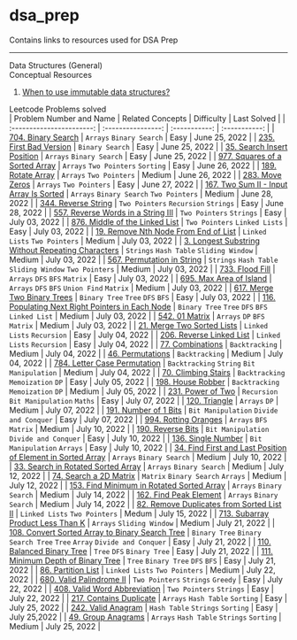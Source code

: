 # dsa_prep
Contains links to resources used for DSA Prep

---

Data Structures (General) <br>
Conceptual Resources <br>
1. [When to use immutable data structures?](https://xiaoyunyang.github.io/post/when-to-use-immutable-data-structures/)

Leetcode Problems solved <br>
| Problem Number and Name | Related Concepts | Difficulty | Last Solved |
| :-----------------------: | :----------------: | :-----------: | :-----------: |
| [704. Binary Search](https://leetcode.com/problems/binary-search/) | `Arrays` `Binary Search` | Easy | June 25, 2022 |
| [235. First Bad Version](https://leetcode.com/problems/first-bad-version/) | `Binary Search` | Easy | June 25, 2022 |
| [35. Search Insert Position](https://leetcode.com/problems/search-insert-position/) | `Arrays` `Binary Search` | Easy | June 25, 2022 |
| [977. Squares of a Sorted Array](https://leetcode.com/problems/squares-of-a-sorted-array/) | `Arrays` `Two Pointers` `Sorting` | Easy | June 26, 2022 |
| [189. Rotate Array](https://leetcode.com/problems/rotate-array/) | `Arrays` `Two Pointers` | Medium | June 26, 2022 |
| [283. Move Zeros](https://leetcode.com/problems/move-zeroes/) | `Arrays` `Two Pointers` | Easy | June 27, 2022 |
| [167. Two Sum II - Input Array Is Sorted](https://leetcode.com/problems/two-sum-ii-input-array-is-sorted/) | `Arrays` `Binary Search` `Two Pointers` | Medium | June 28, 2022 |
| [344. Reverse String](https://leetcode.com/problems/reverse-string/) | `Two Pointers` `Recursion` `Strings` | Easy | June 28, 2022 |
| [557. Reverse Words in a String III](https://leetcode.com/problems/reverse-words-in-a-string-iii/) | `Two Pointers` `Strings` | Easy | July 03, 2022 |
| [876. Middle of the Linked List](https://leetcode.com/problems/middle-of-the-linked-list/) | `Two Pointers` `Linked Lists` | Easy | July 03, 2022 |
| [19. Remove Nth Node From End of List](https://leetcode.com/problems/remove-nth-node-from-end-of-list/) | `Linked Lists` `Two Pointers` | Medium | July 03, 2022 | 
| [3. Longest Substring Without Repeating Characters](https://leetcode.com/problems/longest-substring-without-repeating-characters/) | `Strings` `Hash Table` `Sliding Window` | Medium | July 03, 2022 |
| [567. Permutation in String](https://leetcode.com/problems/permutation-in-string/) | `Strings` `Hash Table` `Sliding Window` `Two Pointers` | Medium | July 03, 2022 | 
| [733. Flood Fill](https://leetcode.com/problems/flood-fill/) | `Arrays` `DFS` `BFS` `Matrix` | Easy | July 03, 2022 |
| [695. Max Area of Island](https://leetcode.com/problems/max-area-of-island/) | `Arrays` `DFS` `BFS` `Union Find` `Matrix` | Medium | July 03, 2022 |
| [617. Merge Two Binary Trees](https://leetcode.com/problems/merge-two-binary-trees/) | `Binary Tree` `Tree` `DFS` `BFS` | Easy | July 03, 2022 |
| [116. Populating Next Right Pointers in Each Node](https://leetcode.com/problems/populating-next-right-pointers-in-each-node/) | `Binary Tree` `Tree` `DFS` `BFS` `Linked List` | Medium | July 03, 2022 |
| [542. 01 Matrix](https://leetcode.com/problems/01-matrix/) | `Arrays` `DP` `BFS` `Matrix` | Medium | July 03, 2022 |
| [21. Merge Two Sorted Lists](https://leetcode.com/problems/merge-two-sorted-lists/submissions/) | `Linked Lists` `Recursion` | Easy | July 04, 2022 |
| [206. Reverse Linked List](https://leetcode.com/problems/reverse-linked-list/) | `Linked Lists` `Recursion` | Easy | July 04, 2022 |
| [77. Combinations](https://leetcode.com/problems/combinations/) | `Backtracking` | Medium | July 04, 2022 |
| [46. Permutations](https://leetcode.com/problems/permutations/) | `Backtracking` | Medium | July 04, 2022 |
| [784. Letter Case Permutation](https://leetcode.com/problems/letter-case-permutation/) | `Backtracking` `String` `Bit Manipulation` | Medium | July 04, 2022 |
| [70. Climbing Stairs](https://leetcode.com/problems/climbing-stairs/) | `Backtracking` `Memoization` `DP` | Easy | July 05, 2022 |
| [198. House Robber](https://leetcode.com/problems/house-robber/) | `Backtracking` `Memoization` `DP` | Medium | July 05, 2022 |
| [231. Power of Two](https://leetcode.com/problems/power-of-two/) | `Recursion` `Bit Manipulation` `Maths` | Easy | July 07, 2022 |
| [120. Triangle](https://leetcode.com/problems/triangle/) | `Arrays` `DP` | Medium | July 07, 2022 |
| [191. Number of 1 Bits](https://leetcode.com/problems/number-of-1-bits/) | `Bit Manipulation` `Divide and Conquer` | Easy | July 07, 2022 |
| [994. Rotting Oranges](https://leetcode.com/problems/rotting-oranges/) | `Arrays` `BFS` `Matrix` | Medium | July 10, 2022 |
| [190. Reverse Bits](https://leetcode.com/problems/reverse-bits/) | `Bit Manipulation` `Divide and Conquer` | Easy | July 10, 2022 |
| [136. Single Number](https://leetcode.com/problems/single-number/) | `Bit Manipulation` `Arrays` | Easy | July 10, 2022 |
| [34. Find First and Last Position of Element in Sorted Array](https://leetcode.com/problems/find-first-and-last-position-of-element-in-sorted-array/) | `Arrays` `Binary Search` | Medium | July 10, 2022 |
| [33. Search in Rotated Sorted Array](https://leetcode.com/problems/search-in-rotated-sorted-array/) | `Arrays` `Binary Search` | Medium | July 12, 2022 |
| [74. Search a 2D Matrix](https://leetcode.com/problems/search-a-2d-matrix/) | `Matrix` `Binary Search` `Arrays` | Medium | July 12, 2022 |
| [153. Find Minimum in Rotated Sorted Array](https://leetcode.com/problems/find-minimum-in-rotated-sorted-array/) | `Arrays` `Binary Search` | Medium | July 14, 2022 |
| [162. Find Peak Element](https://leetcode.com/problems/find-peak-element/) | `Arrays` `Binary Search` | Medium | July 14, 2022 |
| [82. Remove Duplicates from Sorted List II](https://leetcode.com/problems/remove-duplicates-from-sorted-list-ii/) | `Linked Lists` `Two Pointers` | Medum | July 15, 2022 |
| [713. Subarray Product Less Than K](https://leetcode.com/problems/subarray-product-less-than-k/) | `Arrays` `Sliding Window` | Medium | July 21, 2022 |
| [108. Convert Sorted Array to Binary Search Tree](https://leetcode.com/problems/convert-sorted-array-to-binary-search-tree/) | `Binary Tree` `Binary Search Tree` `Tree` `Array` `Divide and Conquer` | Easy | July 21, 2022 |
| [110. Balanced Binary Tree](https://leetcode.com/problems/balanced-binary-tree/) | `Tree` `DFS` `Binary Tree` | Easy | July 21, 2022 |
| [111. Minimum Depth of Binary Tree](https://leetcode.com/problems/minimum-depth-of-binary-tree/) | `Tree` `Binary Tree` `DFS` `BFS` | Easy | July 21, 2022 |
| [86. Partition List](https://leetcode.com/problems/partition-list/) | `Linked Lists` `Two Pointers` | Medium | July 22, 2022 |
| [680. Valid Palindrome II](https://leetcode.com/problems/valid-palindrome-ii/) | `Two Pointers` `Strings` `Greedy` | Easy | July 22, 2022 |
| [408. Valid Word Abbreviation](https://leetcode.com/problems/valid-word-abbreviation/) | `Two Pointers` `Strings` | Easy | July 22, 2022 |
| [217. Contains Duplicate](https://leetcode.com/problems/contains-duplicate/) | `Arrays` `Hash Table` `Sorting` | Easy | July 25, 2022 |
| [242. Valid Anagram](https://leetcode.com/problems/valid-anagram/) | `Hash Table` `Strings` `Sorting` | Easy | July 25,2022 |
| [49. Group Anagrams](https://leetcode.com/problems/group-anagrams/) | `Arrays` `Hash Table` `Strings` `Sorting` | Medium | July 25, 2022 |





<!--

Arrays <br>
Practice Problems <br>
1. [Leetcode Problem 485 - Max Consecutive Ones](https://leetcode.com/problems/max-consecutive-ones/) <br>
2. [Leetcode Problem 977 - Squares of a Sorted Array](https://leetcode.com/problems/squares-of-a-sorted-array/)<br>
3. [Leetcode Problem 1089 - Duplicate Zeros](https://leetcode.com/problems/duplicate-zeros/)<br>
   [Best solution in Python3 for Problem 1089](https://leetcode.com/problems/duplicate-zeros/discuss/322576/Python-3-real-in-place-solution)<br>
4. [Leetcode Problem 88 - Merge Sorted Arrays](https://leetcode.com/problems/merge-sorted-array/)<br>
5. [Leetcode Proble 1346 - Check if N and its Double exist](https://leetcode.com/problems/check-if-n-and-its-double-exist/)<br>
6. [Leetcode Problem 941 - Valid Mountain Array](https://leetcode.com/problems/valid-mountain-array/)<br>
7. [Leetcode Problem 1299 - Replace Elements with Greatest Element on Right Side](https://leetcode.com/problems/replace-elements-with-greatest-element-on-right-side/)<br>
8. [Leetcode Problem 283 - Move Zeros](https://leetcode.com/problems/move-zeroes/)<br>
9. [Leetcode Problem 905 - Sort Array by Parity](https://leetcode.com/problems/sort-array-by-parity/)
10. [Leetcode Problem 1051 - Height Checker](https://leetcode.com/problems/height-checker/)<br>
11. [Leetcode Problem 414 - Third Maximum Number](https://leetcode.com/problems/third-maximum-number/)<br>
    [Solution without using sets](https://leetcode.com/problems/third-maximum-number/discuss/1461970/Simple-Python-O(n)-three-pointer-solution)<br>
12. [Leetcode Problem 448 - Find All Numbers Disappeared in an Array](https://leetcode.com/problems/find-all-numbers-disappeared-in-an-array/)<br>
    [Explanation of Solution for Problem 448](https://www.tutorialcup.com/leetcode-solutions/find-all-numbers-disappeared-in-an-array-leetcode-solution.htm)
14. [Leetcode Problem 724 - Find pivot index](https://leetcode.com/problems/find-pivot-index/)<br>
    [Similar Problem - Leetcode Problem 1991 - Find the Middle Index in Array](https://leetcode.com/problems/find-the-middle-index-in-array/)<br>
14. [Leetcode Problem 747 - Largest Number at least twice of others](https://leetcode.com/problems/largest-number-at-least-twice-of-others/)<br>
15. [Leetcode Problem 66 - Plus One](https://leetcode.com/problems/plus-one/)<br>
    [Solution without adding digits from last place](https://leetcode.com/problems/plus-one/discuss/438791/Recursive-Python-solution-(98.87-Speed-100-Memory))<br>
16. [Leetcode Problem 498 - Diagonal Traverse](https://leetcode.com/problems/diagonal-traverse/)<br>
17. [Leetcode Problem 54 - Spiral Matrix <b>(Medium)</b>](https://leetcode.com/problems/spiral-matrix/)<br>
18. [Leetcode Problem 118 - Pascal's Triangle <b>(Easy)</b>](https://leetcode.com/problems/pascals-triangle/)<br>
19. [Leetcode Problem 561 - Array Partition I <b>(Easy)</b>](https://leetcode.com/problems/array-partition-i/)<br>
20. [Leetcode Problem 167 - Two Sum II - Input Array is Sorted <b>(Easy)</b>](https://leetcode.com/problems/two-sum-ii-input-array-is-sorted/)<br>
21. [Leetcode Problem 27 - Remove Element <b>(Easy)</b>](https://leetcode.com/problems/remove-element/)<br>
22. [Leetcode Problem 14 - Longest Common Prefix <b>(Easy) (Seems harder than other easy problems)</b>](https://leetcode.com/problems/longest-common-prefix/)<br>
23. [Leetcode Problem 189 - Rotate Array <b>(Medium)</b>](https://leetcode.com/problems/rotate-array/)<br>
24. [Leetcode Problem 16 - 3Sum Closest <b>(Medium)</b>](https://leetcode.com/problems/3sum-closest/)<br>
    <b>Related questions - 3Sum, 3Sum Smaller</b><br>
25. [Leetcode Problem 56 - Merge Intervals <b>(Medium)</b>](https://leetcode.com/problems/merge-intervals/)<br>
26. [Leetcode Problem 79 - Word Search <b>(Medium)</b>](https://leetcode.com/problems/word-search/)</br>

Strings <br>
Practice Problems <br>
1. [Leetcode Problem 696 - Count Binary Substrings](https://leetcode.com/problems/count-binary-substrings/)<br>
   [Best explanation for Problem 696](https://leetcode.com/problems/count-binary-substrings/discuss/1172569/Short-and-Easy-w-Explanation-and-Comments-or-Keeping-Consecutive-0s-and-1s-Count-or-Beats-100)<br>
2. [Leetcode Problem 67 - Add Binary <b>(Easy)</b>](https://leetcode.com/problems/add-binary/)<br>
    [Video Explanation for simple summation using bitwise operators](https://www.youtube.com/watch?v=qq64FrA2UXQ)<br>
3. [Leetcode Problem 28 - Implement strStr() <b>(Easy)</b>](https://leetcode.com/problems/implement-strstr/)<br>
4. [Leetcode Problem 344 - Reverse String <b>(Easy)</b>](https://leetcode.com/problems/reverse-string/)<br>
5. [Leetcode Problem 151 - Reverse Words in a String <b>(Medium)</b>](https://leetcode.com/problems/reverse-words-in-a-string/)<br>
   [Solution without using in-built functions like trim, reverse etc.](https://leetcode.com/problems/reverse-words-in-a-string/discuss/1618323/Clean-Python-O(n)-solution-without-using-split-join-strip-slice-etc)<br>

Recursion <br>
Practice Problems <br>
1. [Leetcode Problem 509 - Fibonacci Number <b>(Easy) (Solved using Memoisation)</b>](https://leetcode.com/problems/fibonacci-number/)<br>
2. [Leetcode Problem 70 - Climbing Stairs <b>(Easy) (Same concept as Fibonacci, so same solutions can be used)</b>](https://leetcode.com/problems/climbing-stairs/)<br>
3. [Leetcode Problem 206 - Reverse Linked List <b>(Easy) (Also a problem for Linked Lists)</b>](https://leetcode.com/problems/reverse-linked-list/)</br>
4. [Leetcode Problem - Pascal's Triangle II <b>(Easy)</b>](https://leetcode.com/problems/pascals-triangle-ii/)<br>
5. 

Linked Lists <br>
Practice Problems <br>
1. [Leetcode Problem 707 - Design Linked List <b>(Medium) (Can be designed as singly-linked or doubly-linked)</b>](https://leetcode.com/problems/design-linked-list/)<br>
2. [Leetcode Problem 141 - Linked List Cycle <b>(Easy) (Read Floyd's Slow and Fast Pointer Approach)</b>](https://leetcode.com/problems/linked-list-cycle/)<br>
3. [Leetcode Problem 142 - Linked List Cycle II <b>(Medium) (Read Floyd's Slow and Fast Pointer Approach)</b>](https://leetcode.com/problems/linked-list-cycle-ii/)<br>
4. [Leetcode Problem 160 - Intersection of Linked Lists <b>(Easy)</b>](https://leetcode.com/problems/intersection-of-two-linked-lists/)<br>
   [Another way to solve Problem - Concatenate list A and list B, if there's an intersection, there's a loop](https://leetcode.com/problems/intersection-of-two-linked-lists/discuss/49798/Concise-python-code-with-comments)<br>
5. [Leetcode Problem 19 - Remove Nth Node from End of List <b>(Medium)</b>](https://leetcode.com/problems/remove-nth-node-from-end-of-list/)<br>


HashMaps <br>
Practice Problems <br>
1. [Leetcode Problem 205 - Isomorphic String <b>(Easy)</b>](https://leetcode.com/problems/isomorphic-strings/)<br>
   [Check out more variations of the problem here!](https://leetcode.com/problems/isomorphic-strings/discuss/57941/Python-different-solutions-(dictionary-etc))<br>
2. [Leetcode Problem 359 - Logger Rate Limiter <b>(Easy)</b>](https://leetcode.com/problems/logger-rate-limiter/) <br>
   [Different Approaches for Memory Optimization discussed here](https://leetcode.com/problems/logger-rate-limiter/discuss/391558/Review-of-four-different-solutions%3A-HashMap-Two-Sets-Queue-with-Set-Radix-buckets-(Java-centric)) <br>
3. [Leetcode Problem 49 - Group Anagrams <b>(Medium)</b>](https://leetcode.com/problems/group-anagrams/)<br>
4. [Leetcode Problem 249 - Group Shifted String <b>(Medium)</b>](https://leetcode.com/problems/group-shifted-strings/)<br>
5. [Leetcode Problem 36 - Valid Sudoku <b>(Medium)</b>](https://leetcode.com/problems/valid-sudoku/)<br>
   [To know more about bit manipulation](https://leetcode.com/problems/sum-of-two-integers/discuss/84278/A-summary%3A-how-to-use-bit-manipulation-to-solve-problems-easily-and-efficiently)<br>
6. [Leetcode Problem 771 - Jewels and Stones <b>(Medium)</b>](https://leetcode.com/problems/jewels-and-stones/)<br>
   Can be solved simply with arrays also<br>

Binary Search <br>
Practice Problems <br>
1. [Leetcode Problem 69 - Sqrt(x) <b>(Easy)</b>](https://leetcode.com/problems/sqrtx/)<br>
2. [Leetcode Problem 374 - Guess Number Higher or Lower <b>(Easy)</b>](https://leetcode.com/problems/guess-number-higher-or-lower/)<br>
3. [Leetcode Problem 33 - Search in Rotated Sorted Array <b>(Medium)</b>](https://leetcode.com/problems/search-in-rotated-sorted-array/)<br>
4. [Leetcode Problem 278 - First Bad Version <b>(Medium)</b>](https://leetcode.com/problems/first-bad-version/)<br>
5. [Leetcode Problem 162 - Find Peak Element <b>(Medium)</b>](https://leetcode.com/problems/find-peak-element/)<br>
6. [Leetcode Problem 153 - Find Minimum in Rotated Sorted Array <b>(Medium)</b>](https://leetcode.com/problems/find-minimum-in-rotated-sorted-array/)<br>
7. 

Dynamic Programming
Conceptual Resources <br>

Practice Problems <br>
1. [Leetcode Problem 1770 - Maximum Score from Performing Multiplication Operations](https://leetcode.com/problems/maximum-score-from-performing-multiplication-operations/) 

--->
